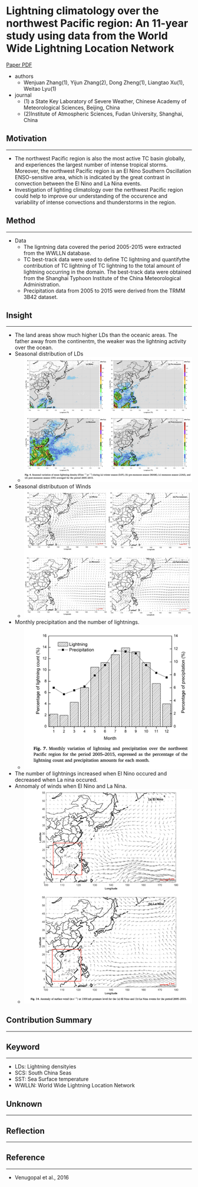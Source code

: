 # Lightning climatology over the northwest Pacific region: An 11-year study using data from the World Wide Lightning Location Network

[Paper PDF](https://www.sciencedirect.com/science/article/pii/S0169809517311110?via%3Dihub)

- authors
  - Wenjuan Zhang(1),
      Yijun Zhang(2),
      Dong Zheng(1),
      Liangtao Xu(1),
      Weitao Lyu(1)
- journal
  - (1) a State Key Laboratory of Severe Weather, Chinese Academy of Meteorological Sciences, Beijing, China
  - (2)Institute of Atmospheric Sciences, Fudan University, Shanghai, China

## Motivation

---

- The northwest Pacific region is also the most active TC basin globally, and experiences the largest number of intense tropical storms. Moreover, the northwest Pacific region is an El Nino Southern Oscillation ENSO-sensitive area, which is indicated by the great contrast in convection between the El Nino and La Nina events.
- Investigation of lighting climatology over the nerthwest Pacific region could help to improve our understanding of the occurence and variability of intense convections and thunderstorms in the region.

## Method

---

- Data
  - The ligntning data covered the period 2005-2015 were extracted from the WWLLN database.
  - TC best-track data were used to define TC lightning and quantifythe contribution of TC lightning of TC lightning to the total amount of lightning occurring in the domain. The best-track data were obtained from the Shanghai Typhoon Institute of the China Meteorological Administration.
  - Precipitation data from 2005 to 2015 were derived from the TRMM 3B42 dataset.

## Insight

---

- The land areas show much higher LDs than the oceanic areas. The father away from the continentm, the weaker was the lightning activity over the ocean.
- Seasonal distribution of LDs
  - ![image](./seasonal_distribution_lds.png)
- Seasonal distributuon of Winds
  - ![image](./seasonal_distribution_wind.png)
- Monthly precipitation and the number of lightnings.
  - ![image](./monthly_rainfall_lightnings.png)
- The number of lightnings increased when El Nino occured and decreased when La nina occured.
- Annomaly of winds when El Nino and La Nina.
  - ![image](./wind_elnino_and_laninia.png)

## Contribution Summary

---

## Keyword

---

- LDs: Lightning densityies
- SCS: South China Seas
- SST: Sea Surface temperature
- WWLLN: World Wide Lightning Location Network

## Unknown

---

## Reflection

---

## Reference

---

- Venugopal et al., 2016
